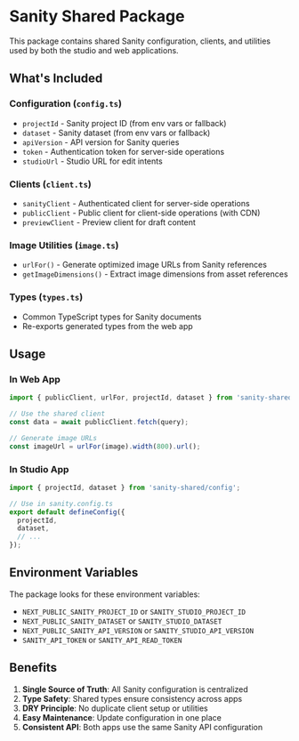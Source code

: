 # Sanity Shared Package

This package contains shared Sanity configuration, clients, and utilities used by both the studio and web applications.

## What's Included

### Configuration (`config.ts`)

- `projectId` - Sanity project ID (from env vars or fallback)
- `dataset` - Sanity dataset (from env vars or fallback)
- `apiVersion` - API version for Sanity queries
- `token` - Authentication token for server-side operations
- `studioUrl` - Studio URL for edit intents

### Clients (`client.ts`)

- `sanityClient` - Authenticated client for server-side operations
- `publicClient` - Public client for client-side operations (with CDN)
- `previewClient` - Preview client for draft content

### Image Utilities (`image.ts`)

- `urlFor()` - Generate optimized image URLs from Sanity references
- `getImageDimensions()` - Extract image dimensions from asset references

### Types (`types.ts`)

- Common TypeScript types for Sanity documents
- Re-exports generated types from the web app

## Usage

### In Web App

```typescript
import { publicClient, urlFor, projectId, dataset } from 'sanity-shared';

// Use the shared client
const data = await publicClient.fetch(query);

// Generate image URLs
const imageUrl = urlFor(image).width(800).url();
```

### In Studio App

```typescript
import { projectId, dataset } from 'sanity-shared/config';

// Use in sanity.config.ts
export default defineConfig({
  projectId,
  dataset,
  // ...
});
```

## Environment Variables

The package looks for these environment variables:

- `NEXT_PUBLIC_SANITY_PROJECT_ID` or `SANITY_STUDIO_PROJECT_ID`
- `NEXT_PUBLIC_SANITY_DATASET` or `SANITY_STUDIO_DATASET`
- `NEXT_PUBLIC_SANITY_API_VERSION` or `SANITY_STUDIO_API_VERSION`
- `SANITY_API_TOKEN` or `SANITY_API_READ_TOKEN`

## Benefits

1. **Single Source of Truth**: All Sanity configuration is centralized
2. **Type Safety**: Shared types ensure consistency across apps
3. **DRY Principle**: No duplicate client setup or utilities
4. **Easy Maintenance**: Update configuration in one place
5. **Consistent API**: Both apps use the same Sanity API configuration
